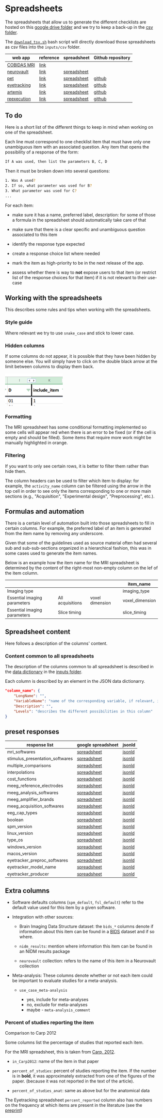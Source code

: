 # Spreadsheets

The spreadsheets that allow us to generate the different checklists are hosted
on this
[google drive folder](https://drive.google.com/drive/folders/1wg5k-6pSB3mQm_a30abX6qb-lzTn_S-Y?usp=sharing)
and we try to keep a back-up in the
[csv folder](https://github.com/Remi-Gau/eCobidas/tree/master/inputs/csv).

The
[`download_tsv.sh`](https://github.com/Remi-Gau/eCobidas/tree/master/download_tsv.sh)
bash script will directly download those spreadsheets as csv files into the
`inputs/csv` folder.

<!-- generate the table below using python/app_list_table.py -->

| web app                                                                                                                                                                         | reference                                                             | spreadsheet                                                                                                                       | Github repository                                        |
| ------------------------------------------------------------------------------------------------------------------------------------------------------------------------------- | --------------------------------------------------------------------- | --------------------------------------------------------------------------------------------------------------------------------- | -------------------------------------------------------- |
| [COBIDAS MRI](https://ohbm.github.io/eCOBIDAS/#/)                                                                                                                                                                 | [link](http://www.humanbrainmapping.org/files/2016/COBIDASreport.pdf) |                                                                                                                                   |                                                          |
| [neurovault](https://www.repronim.org/reproschema-ui/#/?url=https://raw.githubusercontent.com/ohbm/cobidas_schema/master/schemas/neurovault/protocols/neurovault_schema.jsonld) | [link](https://doi.org/10.3389/fninf.2015.00008)                      | [spreadsheet](https://docs.google.com/spreadsheets/d/1arizMF2GnaiXz9txY5tzTU7uoA0_ENE17W5wDeUPpu0/edit?usp=sharing)               |                                                          |
| [pet](https://remi-gau.github.io/cobidas-PET/#/)                                                                                                                                | [link](https://doi.org/10.1177/0271678X20905433)                      | [spreadsheet](https://docs.google.com/spreadsheets/d/1HS-1KOP8nE7C3MHiyRmQ6hd823cBZnCRVq0UryXvDc8/edit?usp=sharing)               | [github](https://github.com/Remi-Gau/cobidas-PET)        |
| [eyetracking](https://remi-gau.github.io/cobidas-eyetracker/#/)                                                                                                                 | [link](https://psyarxiv.com/f6qcy/)                                   | [spreadsheet](https://docs.google.com/spreadsheets/d/1aQZINzS24oYDgu6PZ8djqZQZ2s2eNs2xP6kyzHokU8o/edit?usp=sharing)               | [github](https://github.com/Remi-Gau/cobidas-eyetracker) |
| [artemis](https://remi-gau.github.io/artemis_checklist/#/)                                                                                                                      | [link](https://osf.io/pvrn6/)                                         | [spreadsheet](https://docs.google.com/spreadsheets/d/1dlUt8_bHsM5mERFJkVLTVWanSlms6Ba8Wos38Dhmhfo/edit?ts=60c9d280#gid=759849853) | [github](https://github.com/Remi-Gau/artemis_checklist)  |
| [reexecution ](https://remi-gau.github.io/cobidas_reexecute/#/)                                                                                                                 | [link](https://f1000research.com/articles/9-1031)                     | [spreadsheet](https://docs.google.com/spreadsheets/d/1M9H7Bkti4OEVrYETajLbpbwY0T-QqSkpRUiwTz6-5Vc/edit?usp=sharing)               | [github](https://github.com/Remi-Gau/cobidas_reexecute)  |

## To do

Here is a short list of the different things to keep in mind when working on one
of the spreadsheet.

Each line must correspond to one checklist item that must have only one
unambiguous item with an associated question. Any item that opens the
possibility of a response of the form:

```bash
If A was used, then list the parameters B, C, D
```

Then it must be broken down into several questions:

```bash
1. Was A used?
2. If so, what parameter was used for B?
3. What parameter was used for C?
...
```

For each item:

-   make sure it has a name, preferred label, description: for some of those a
    formula in the spreadsheet should automatically take care of that

-   make sure that there is a clear specific and unambiguous question associated
    to this item

-   identify the response type expected

-   create a response choice list where needed

-   mark the item as high-priority to be in the next release of the app.

-   assess whether there is way to **not** expose users to that item (or
    restrict list of the response choices for that item) if it is not relevant
    to their use-case

<!-- TODO add examples -->

## Working with the spreadsheets

This describes some rules and tips when working with the spreadsheets.

### Style guide

Where relevant we try to use `snake_case` and stick to lower case.

### Hidden columns

If some columns do not appear, it is possible that they have been hidden by
someone else. You will simply have to click on the double black arrow at the
limit between columns to display them back.

![](./img/show_hidden_columns.png)

### Formatting

The MRI spreadsheet has some conditional formatting implemented so some cells
will appear red when there is an error to be fixed (or if the cell is empty and
should be filled). Some items that require more work might be manually
highlighted in orange.

### Filtering

If you want to only see certain rows, it is better to filter them rather than
hide them.

The column headers can be used to filter which item to display: for example, the
`activity_name` column can be filtered using the arrow in the top cell in order
to see only the items corresponding to one or more main sections (e.g.,
"Acquisition", "Experimental design", "Preprocessing", etc.).

## Formulas and automation

There is a certain level of automation built into those spreadsheets to fill in
certain columns. For example, the preferred label of an item is generated from
the item name by removing any underscore.

Given that some of the guidelines used as source material often had several sub
and sub-sub-sections organized in a hierarchical fashion, this was in some cases
used to generate the item names.

Below is an example how the item name for the MRI spreadsheet is determined by
the content of the right-most non-empty column on the lef of the item column.

|                              |                  |                 | item_name       |
| ---------------------------- | ---------------- | --------------- | --------------- |
| Imaging type                 |                  |                 | imaging_type    |
| Essential imaging parameters | All acquisitions | voxel dimension | voxel_dimension |
| Essential imaging parameters | Slice timing     |                 | slice_timing    |

## Spreadsheet content

Here follows a description of the columns' content.

### Content common to all spreadsheets

The description of the columns common to all spreadsheet is described in the
[data dictionary](https://github.com/Remi-Gau/eCobidas/tree/master/inputs/csv/data-dictionary.json)
in the
[inputs folder](https://github.com/Remi-Gau/eCobidas/tree/master/inputs/).

Each column is described by an element in the JSON data dictionarry.

```JSON
"column_name": {
    "LongName": "",
    "VariableName": "name of the corresponding variable, if relevant, in the conversion scripts",
    "Description": "",
    "Levels": "describes the different possibilities in this column"
}
```

<!-- TODO automatically generate this section with data dictionaries of the spreadsheets -->

## preset responses

<!-- generate the table below using python/app_list_table.py -->

| response list                   | google spreadsheet                                                                                                  | jsonld                                                                                                               |
| ------------------------------- | ------------------------------------------------------------------------------------------------------------------- | -------------------------------------------------------------------------------------------------------------------- |
| mri_softwares                   | [spreadsheet](https://docs.google.com/spreadsheets/d/1TT38bvZimEnfBdp4O0i2_YEnUk9J60QXAJykGSxJsjI/edit?usp=sharing) | [jsonld](https://github.com/ohbm/cobidas_schema/blob/master/response_options/mri_softwares.jsonld)                   |
| stimulus_presentation_softwares | [spreadsheet](https://docs.google.com/spreadsheets/d/1Gal7vMIJk4EOa1XrKgioLyfAvQJKQQDSw3YlEAeCecA/edit?usp=sharing) | [jsonld](https://github.com/ohbm/cobidas_schema/blob/master/response_options/stimulus_presentation_softwares.jsonld) |
| multiple_comparisons            | [spreadsheet](https://docs.google.com/spreadsheets/d/19-030DcknqEL-aSYhG-BwosMGQo_WMvyiveita5wLv8/edit?usp=sharing) | [jsonld](https://github.com/ohbm/cobidas_schema/blob/master/response_options/multiple_comparisons.jsonld)            |
| interpolations                  | [spreadsheet](https://docs.google.com/spreadsheets/d/1aN4HzzZLcc_IywvuXqOzlqApl7v2NBGcHSjUTmEWlEo/edit?usp=sharing) | [jsonld](https://github.com/ohbm/cobidas_schema/blob/master/response_options/interpolations.jsonld)                  |
| cost_functions                  | [spreadsheet](https://docs.google.com/spreadsheets/d/1MWyPZ_EpaJ8qxQJOH5Zmnibl0npcewHtDIH5Yfgtx-c/edit?usp=sharing) | [jsonld](https://github.com/ohbm/cobidas_schema/blob/master/response_options/cost_functions.jsonld)                  |
| meeg_reference_electrodes       | [spreadsheet](https://docs.google.com/spreadsheets/d/11GXVYHfqMOCnU7jeBR0MZQbUU1rUh2Jf8DSRAEAPsV0/edit?usp=sharing) | [jsonld](https://github.com/ohbm/cobidas_schema/blob/master/response_options/meeg_reference_electrodes.jsonld)       |
| meeg_analysis_softwares         | [spreadsheet](https://docs.google.com/spreadsheets/d/1HIZddFerYChctkUANE7AAoQXVA8B_1rKnjXpw3XkS6Q/edit?usp=sharing) | [jsonld](https://github.com/ohbm/cobidas_schema/blob/master/response_options/meeg_analysis_softwares.jsonld)         |
| meeg_amplifier_brands           | [spreadsheet](https://docs.google.com/spreadsheets/d/1fIw2DLSCBpNQ0WnGmbbV1G7L5bywXkNCTNP_UFroNe0/edit?usp=sharing) | [jsonld](https://github.com/ohbm/cobidas_schema/blob/master/response_options/meeg_amplifier_brands.jsonld)           |
| meeg_acquisition_softwares      | [spreadsheet](https://docs.google.com/spreadsheets/d/10qiox_kb-F0RjF1vfd1B8dyZMF7kF9UoMBHrfW-IqLA/edit?usp=sharing) | [jsonld](https://github.com/ohbm/cobidas_schema/blob/master/response_options/meeg_acquisition_softwares.jsonld)      |
| eeg_cap_types                   | [spreadsheet](https://docs.google.com/spreadsheets/d/1Wy6Vts1ruSFqLZ4Ftfuq2vP4rASfZBe1RCzjHECVRL0/edit?usp=sharing) | [jsonld](https://github.com/ohbm/cobidas_schema/blob/master/response_options/eeg_cap_types.jsonld)                   |
| boolean                         | [spreadsheet](https://docs.google.com/spreadsheets/d/1l8_89p6zCrku7ETqThXZvpy6BvIwnFhPfNRIXn1bmcU/edit?usp=sharing) | [jsonld](https://github.com/ohbm/cobidas_schema/blob/master/response_options/boolean.jsonld)                         |
| spm_version                     | [spreadsheet](https://docs.google.com/spreadsheets/d/1ZfxJdQ-a9Y-hoY37jZN8stPHjQmyHxQKM3wEhv8MqAo/edit?usp=sharing) | [jsonld](https://github.com/ohbm/cobidas_schema/blob/master/response_options/spm_version.jsonld)                     |
| linux_version                   | [spreadsheet](https://docs.google.com/spreadsheets/d/1UQhId75_vEBfsJOtoZK2caeiJCCWuxWwJtUxcdNa8pg/edit?usp=sharing) | [jsonld](https://github.com/ohbm/cobidas_schema/blob/master/response_options/linux_version.jsonld)                   |
| type_os                         | [spreadsheet](https://docs.google.com/spreadsheets/d/1tPBQArrw_vXPvR2JKURmCrW4Ldbi2Yta83QAyyqHdfs/edit?usp=sharing) | [jsonld](https://github.com/ohbm/cobidas_schema/blob/master/response_options/type_os.jsonld)                         |
| windows_version                 | [spreadsheet](https://docs.google.com/spreadsheets/d/1wGN4pP4tojxxqH3baEa6DbDaGjRgjebu-SuLYMhRzmw/edit?usp=sharing) | [jsonld](https://github.com/ohbm/cobidas_schema/blob/master/response_options/windows_version.jsonld)                 |
| macos_version                   | [spreadsheet](https://docs.google.com/spreadsheets/d/1fLyrEbnxj4Y-XWOfvTcaJuZNxDOHGh_nEJ1vXJdJS9E/edit?usp=sharing) | [jsonld](https://github.com/ohbm/cobidas_schema/blob/master/response_options/macos_version.jsonld)                   |
| eyetracker_preproc_softwares    | [spreadsheet](https://docs.google.com/spreadsheets/d/1MrDCAoQvDbKr59LT1_lJB8SnXMhxJnRDATLXciA4Jys/edit?usp=sharing) | [jsonld](https://github.com/ohbm/cobidas_schema/blob/master/response_options/eyetracker_preproc_softwares.jsonld)    |
| eyetracker_model_name           | [spreadsheet](https://docs.google.com/spreadsheets/d/14Zo4ltjKOyiJ9wUd5ZybMt6MnEryMc23KAb7sspT0Ko/edit?usp=sharing) | [jsonld](https://github.com/ohbm/cobidas_schema/blob/master/response_options/eyetracker_model_name.jsonld)           |
| eyetracker_producer             | [spreadsheet](https://docs.google.com/spreadsheets/d/1SxM0c3QgRprfPM8KL8SBRaUGCGKzRKFG4apZ2NwcpqM/edit?usp=sharing) | [jsonld](https://github.com/ohbm/cobidas_schema/blob/master/response_options/eyetracker_producer.jsonld)             |

## Extra columns

-   Software defaults columns (`spm_default`, `fsl_default`) refer to the
    default value used for this item by a given software.

-   Integration with other sources:

    -   Brain Imaging Data Structure dataset: the `bids_*` columns denote if
        information about this item can be found in a
        [BIDS](http://bids.neuroimaging.io/) dataset and if so where.

    -   `nidm_results`: mention where information this item can be found in an
        NIDM results package

    -   `neurovault` collection: refers to the name of this item in a Neurovault
        collection

-   Meta-analysis: These columns denote whether or not each item could be
    important to evaluate studies for a meta-analysis.

    -   `use_case_meta-analysis`

        -   yes, include for meta-analyses
        -   no, exclude for meta-analyses
        -   maybe - `meta-analysis_comment`

### Percent of studies reporting the item

Comparison to Carp 2012

Some columns list the percentage of studies that reported each item.

For the MRI spreadsheet, this is taken from
[Carp, 2012](https://drive.google.com/file/d/1TBSxC52kXVERl9JmfbBPC7uCas4QN_vg/view?usp=sharing).

-   `in_Carp2012`: name of the item in that paper

-   `percent_of_studies`: percent of studies reporting the item. If the number
    is in **bold**, it was approximately extracted from one of the figures of
    the paper. (because it was not reported in the text of the article).

-   `percent_of_studies_anat`: same as above but for the anatomical data

The Eyetracking spreadsheet `percent_reported` column also has numbers on the
frequency at which items are present in the literature (see the
[preprint](https://psyarxiv.com/f6qcy/))
